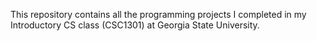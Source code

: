 This repository contains all the programming projects I completed in my Introductory CS class (CSC1301) at Georgia State University.
